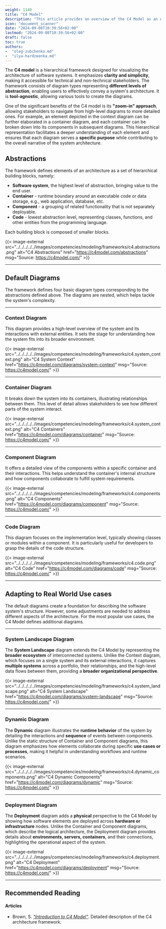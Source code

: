 ```yaml
---
weight: 1140
title: "C4 Model"
description: "This article provides an overview of the C4 Model as an Architectural Framework."
icon: "document_scanner"
date: "2024-09-08T10:39:56+02:00"
lastmod: "2024-09-08T10:39:56+02:00"
draft: false
toc: true
authors:
-  "oleg-zubchenko.md"
-  "ilya-hardzeenka.md"
---
```

The **C4 model** is a hierarchical framework designed for visualizing the architecture of software systems. It emphasizes **clarity and simplicity**, making it accessible for technical and non-technical stakeholders. The framework consists of diagram types representing **different levels of abstraction**, enabling users to effectively convey a system's architecture. It is **tool-agnostic**, allowing various tools to create the diagrams.

One of the significant benefits of the C4 model is its **"zoom-in" approach**, allowing stakeholders to navigate from high-level diagrams to more detailed ones. For example, an element depicted in the context diagram can be further elaborated in a container diagram, and each container can be broken down into its components in subsequent diagrams. This hierarchical representation facilitates a deeper understanding of each element and ensures that each diagram serves a **specific purpose** while contributing to the overall narrative of the system architecture.

## Abstractions

The framework defines elements of an architecture as a set of hierarchical building blocks, namely:

- **Software system**, the highest level of abstraction, bringing value to the end user.
- **Container** - runtime boundary around an executable code or data storage, e.g., web application, database, etc.
- **Component** - a grouping of related functionality that is not separately deployable.
- **Code** - lowest abstraction level, representing classes, functions, and other entities from the programming language.

Each building block is composed of smaller blocks.

{{< image-external src="../../../../../images/competencies/modeling/frameworks/c4.abstractions.png" alt="C4 Abstractions" href="https://c4model.com/abstractions" msg="Source: https://c4model.com/" >}}

---

## Default Diagrams

The framework defines four basic diagram types corresponding to the abstractions defined above. The diagrams are nested, which helps tackle the system's complexity.

---

### Context Diagram

This diagram provides a high-level overview of the system and its interactions with external entities. It sets the stage for understanding how the system fits into its broader environment.

{{< image-external src="../../../../../images/competencies/modeling/frameworks/c4.system_context.png" alt="C4 System Context" href="https://c4model.com/diagrams/system-context" msg="Source: https://c4model.com/" >}}

---

### Container Diagram

It breaks down the system into its containers, illustrating relationships between them. This level of detail allows stakeholders to see how different parts of the system interact.

{{< image-external src="../../../../../images/competencies/modeling/frameworks/c4.system_context.png" alt="C4 Containers" href="https://c4model.com/diagrams/container" msg="Source: https://c4model.com/" >}}

---

### Component Diagram

It offers a detailed view of the components within a specific container and their interactions. This helps understand the container's internal structure and how components collaborate to fulfill system requirements.

{{< image-external src="../../../../../images/competencies/modeling/frameworks/c4.components.png" alt="C4 Components" href="https://c4model.com/diagrams/component" msg="Source: https://c4model.com/" >}}

---

### Code Diagram

This diagram focuses on the implementation level, typically showing classes or modules within a component. It is particularly useful for developers to grasp the details of the code structure.

{{< image-external src="../../../../../images/competencies/modeling/frameworks/c4.code.png" alt="C4 Code" href="https://c4model.com/diagrams/code" msg="Source: https://c4model.com/" >}}

---

## Adapting to Real World Use cases

The default diagrams create a foundation for describing the software system's structure. However, some adjustments are needed to address different aspects of the architecture. For the most popular use cases, the C4 Model defines additional diagrams.

---

### System Landscape Diagram

The **System Landscape** diagram extends the C4 Model by representing the **broader ecosystem** of interconnected systems. Unlike the Context diagram, which focuses on a single system and its external interactions, it captures **multiple systems** across a portfolio, their relationships, and the high-level data flows between them, providing a **broader organizational perspective**.

{{< image-external src="../../../../../images/competencies/modeling/frameworks/c4.system_landscape.png" alt="C4 System Landscape" href="https://c4model.com/diagrams/system-landscape" msg="Source: https://c4model.com/" >}}

---

### Dynamic Diagram

The **Dynamic** diagram illustrates the **runtime behavior** of the system by detailing the interactions and **sequence** of events between components. Unlike the static structure of Container and Component diagrams, this diagram emphasizes how elements collaborate during specific **use cases or processes**, making it helpful in understanding workflows and runtime scenarios.

{{< image-external src="../../../../../images/competencies/modeling/frameworks/c4.dynamic_components.png" alt="C4 Dynamic Components" href="https://c4model.com/diagrams/dynamic" msg="Source: https://c4model.com/" >}}

---

### Deployment Diagram

The **Deployment** diagram adds a **physical** perspective to the C4 Model by showing how software elements are deployed across **hardware or infrastructure** nodes. Unlike the Container and Component diagrams, which describe the logical architecture, the Deployment diagram provides details about **environments, servers, containers**, and their connections, highlighting the operational aspect of the system.

{{< image-external src="../../../../../images/competencies/modeling/frameworks/c4.deployment.png" alt="C4 Deployment" href="https://c4model.com/diagrams/deployment" msg="Source: https://c4model.com/" >}}

---

## Recommended Reading

#### Articles

- Brown, S. *["Introduction to C4 Model"](https://c4model.com/introduction)*.
  Detailed description of the C4 architecture framework.
